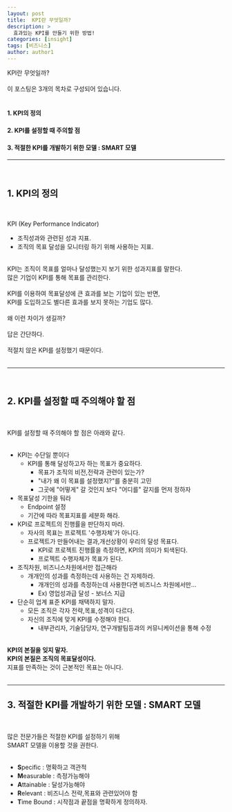 ```yaml
---
layout: post
title:  KPI란 무엇일까?
description: >
  효과있는 KPI를 만들기 위한 방법!
categories: [insight]
tags: [비즈니스]
author: author1
---
```


KPI란 무엇일까?<br><br>
이 포스팅은 3개의 목차로 구성되어 있습니다.<br><br>
#### 1. KPI의 정의 <br>
#### 2. KPI를 설정할 때 주의할 점<br>
#### 3. 적절한 KPI를 개발하기 위한 모델 : SMART 모델<br>

----
<br>

## 1. KPI의 정의
<br>

KPI (Key Performance Indicator)<br>
- 조직성과와 관련된 성과 지표.<br>
- 조직의 목표 달성을 모니터링 하기 위해 사용하는 지표.<br><br>

KPI는 조직이 목표를 얼마나 달성했는지 보기 위한 성과지표를 말한다.<br>
많은 기업이 KPI를 통해 목표를 관리한다.<br><br>
KPI를 이용하여 목표달성에 큰 효과를 보는 기업이 있는 반면,<br>
KPI를 도입하고도 별다른 효과를 보지 못하는 기업도 많다.<br><br>
왜 이런 차이가 생길까?<br><br>
답은 간단하다. <br><br>
적절치 않은 KPI를 설정했기 때문이다.<br><br>

---

<br>

## 2. KPI를 설정할 때 주의해야 할 점

<br>

KPI를 설정할 때 주의해야 할 점은 아래와 같다.<br><br>

- KPI는 수단일 뿐이다<br>
  - KPI를 통해 달성하고자 하는 목표가 중요하다.<br>
    - 목표가 조직의 비전,전략과 관련이 있는가?<br>
    - "내가 왜 이 목표를 설정했지?"를 충분히 고민<br>
    - 그곳에 "어떻게" 갈 것인지 보다 "어디를" 갈지를 먼저 정하자<br>
- 목표달성 기한을 둬라<br>
  - Endpoint 설정<br>
  - 기간에 따라 목표지표를 세분화 해라.<br>
- KPI로 프로젝트의 진행률을 판단하지 마라.<br>
  - 자사의 목표는 프로젝트 '수행자체'가 아니다.<br>
  - 프로젝트가 만들어내는 결과,개선상황이 우리의 달성 목표다.<br>
    - KPI로 프로젝트 진행률을 측정하면, KPI의 의미가 퇴색된다.<br>
    - 프로젝트 수행자체가 목표가 된다.   <br>
- 조직차원, 비즈니스차원에서만 접근해라<br>
  - 개개인의 성과를 측정하는데 사용하는 건 자제하라.<br>
    - 개개인의 성과를 측정하는데 사용한다면 비즈니스 차원에서만...<br>
    - Ex) 영업성과급 달성 - 보너스 지급<br>
- 단순히 업계 표준 KPI를 채택하지 말자.<br>
  - 모든 조직은 각자 전략,목표,성격이 다르다.<br>
  - 자신의 조직에 맞게 KPI를 수정해야 한다.<br>
    - 내부관리자, 기술담당자, 연구개발팀등과의 커뮤니케이션을 통해 수정<br><br>

**KPI의 본질을 잊지 말자.**<br>
**KPI의 본질은 조직의 목표달성이다.**<br>
지표를 만족하는 것이 근본적인 목표는 아니다.<br><br>


---

## 3. 적절한 KPI를 개발하기 위한 모델 : SMART 모델

<br>

많은 전문가들은 적절한 KPI를 설정하기 위해<br>
SMART 모델을 이용할 것을 권한다.<br><br>

- **S**pecific : 명확하고 객관적<br>
- **M**easurable : 측정가능해야<br>
- **A**ttainable : 달성가능해야<br>
- **R**elevant : 비즈니스 전략,목표와 관련있어야 함<br>
- **T**ime Bound : 시작점과 끝점을 명확하게 정의하자.<br>

